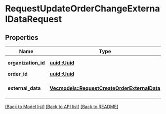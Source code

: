 # RequestUpdateOrderChangeExternalDataRequest

## Properties

Name | Type | Description | Notes
------------ | ------------- | ------------- | -------------
**organization_id** | [**uuid::Uuid**](uuid::Uuid.md) | Organization ID. | 
**order_id** | [**uuid::Uuid**](uuid::Uuid.md) | Order ID. | 
**external_data** | [**Vec<models::RequestCreateOrderExternalData>**](RequestCreateOrderExternalData.md) | External data to change. | 

[[Back to Model list]](../README.md#documentation-for-models) [[Back to API list]](../README.md#documentation-for-api-endpoints) [[Back to README]](../README.md)


